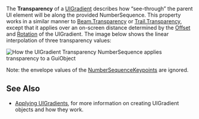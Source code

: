 The **Transparency** of a [UIGradient](https://developer.roblox.com/en-us/api-reference/class/UIGradient) describes how “see-through” the parent UI element will be along the provided NumberSequence. This property works in a similar manner to [Beam.Transparency](https://developer.roblox.com/en-us/api-reference/property/Beam/Transparency) or [Trail.Transparency](https://developer.roblox.com/en-us/api-reference/property/Trail/Transparency), except that it applies over an on-screen distance determined by the [Offset](https://developer.roblox.com/en-us/api-reference/property/UIGradient/Offset) and [Rotation](https://developer.roblox.com/en-us/api-reference/property/UIGradient/Rotation) of the UIGradient. The image below shows the linear interpolation of three transparency values:

![How the UIGradient Transparency NumberSequence applies transparency to a GuiObject](https://developer.roblox.com/assets/blt4ce00aed92f8c4dd/UIGradient.Transparency.2.jpg)

Note: the envelope values of the [NumberSequenceKeypoints](https://developer.roblox.com/en-us/api-reference/datatype/NumberSequenceKeypoint) are ignored.

See Also
--------

*   [Applying UIGradients](https://developer.roblox.com/en-us/articles/applying-uigradients), for more information on creating UIGradient objects and how they work.